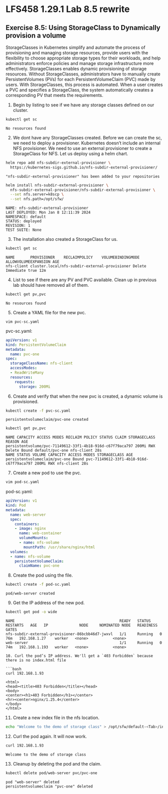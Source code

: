 # LFS458 1.29.1 Lab 8.5 rewrite
## Exercise 8.5: Using StorageClass to Dynamically provision a volume

StorageClasses in Kubernetes simplify and automate the process of provisioning and managing storage resources, provide users with the flexibility to choose appropriate storage types for their workloads, and help administrators enforce policies and manage storage infrastructure more effectively. StorageClasses enables dynamic provisioning of storage resources.
Without StorageClasses, administrators have to manually create PersistentVolumes (PVs) for each PersistentVolumeClaim (PVC) made by users. With StorageClasses, this process is automated. When a user creates a PVC and specifies a StorageClass, the system automatically creates a corresponding PV that meets the requirements.

1. Begin by listing to see if we have any storage classes defined on our cluster.

```bash
kubectl get sc
```

```
No resources found
```

2. We dont have any StorageClasses created. Before we can create the sc, we need to deploy a provisioner. Kubernetes doesn’t include an internal NFS provisioner. We need to use an external provisioner to create a StorageClass for NFS.
Let us deploy using a helm chart.

```bash
helm repo add nfs-subdir-external-provisioner \
  https://kubernetes-sigs.github.io/nfs-subdir-external-provisioner/
```

```
"nfs-subdir-external-provisioner" has been added to your repositories
```

```bash
helm install nfs-subdir-external-provisioner \
  nfs-subdir-external-provisioner/nfs-subdir-external-provisioner \
  --set nfs.server=k8scp \
  --set nfs.path=/opt/sfw/
```

```
NAME: nfs-subdir-external-provisioner
LAST DEPLOYED: Mon Jan 8 12:11:39 2024
NAMESPACE: default
STATUS: deployed
REVISION: 1
TEST SUITE: None
```

3. The installation also created a StorageClass for us.

```bash
kubectl get sc
```

```
NAME       PROVISIONER    RECLAIMPOLICY    VOLUMEBINDINGMODE ALLOWVOLUMEEXPANSION AGE
nfs-client cluster.local/nfs-subdir-external-provisioner Delete Immediate true 12m
```

4. List to see if there are any PV and PVC available. Clean up in previous lab should have removed all of them.

```bash
kubectl get pv,pvc
```

```
No resources found
```

5. Create a YAML file for the new pvc.

```
vim pvc-sc.yaml
```

pvc-sc.yaml:
```yaml
apiVersion: v1
kind: PersistentVolumeClaim
metadata:
  name: pvc-one
spec:
  storageClassName: nfs-client
  accessModes:
  - ReadWriteMany
  resources:
    requests:
      storage: 200Mi
```

6. Create and verify that when the new pvc is created, a dynamic volume is provisioned.

```bash
kubectl create -f pvc-sc.yaml
```

```
persistentvolumeclaim/pvc-one created
```

```bash
kubectl get pv,pvc
```

```
NAME CAPACITY ACCESS MODES RECLAIM POLICY STATUS CLAIM STORAGECLASS REASON AGE
persistentvolume/pvc-71149612-33f1-4b18-916d-c67f79aca797 200Mi RWX Delete Bound default/pvc-one nfs-client 28s
NAME STATUS VOLUME CAPACITY ACCESS MODES STORAGECLASS AGE
persistentvolumeclaim/pvc-one Bound pvc-71149612-33f1-4b18-916d-c67f79aca797 200Mi RWX nfs-client 28s
```

7. Create a new pod to use the pvc.

```bash
vim pod-sc.yaml
```

pod-sc.yaml:
```yaml
apiVersion: v1
kind: Pod
metadata:
  name: web-server
  spec:
    containers:
    - image: nginx
      name: web-container
      volumeMounts:
      - name: nfs-volume
        mountPath: /usr/share/nginx/html
  volumes:
  - name: nfs-volume
    persistentVolumeClaim:
      claimName: pvc-one
```

8. Create the pod using the file.

```bash
kubectl create -f pod-sc.yaml
```

```
pod/web-server created
```

9. Get the IP address of the new pod.

```bash
kubectl get pod -o wide
```

```
NAME                                               READY   STATUS    RESTARTS   AGE   IP              NODE     NOMINATED NODE   READINESS GATES
nfs-subdir-external-provisioner-86bcbb46d7-jwxvl   1/1     Running   0          76m   192.168.1.27    worker   <none>           <none>
web-server                                         1/1     Running   0          74m   192.168.1.193   worker   <none>           <none>

10. Curl the pod’s IP address. We'll get a `403 Forbidden` because there is no index.html file

```bash
curl 192.168.1.93
```

```
<html>
<head><title>403 Forbidden</title></head>
<body>
<center><h1>403 Forbidden</h1></center>
<hr><center>nginx/1.25.4</center>
</body>
</html>
```

11. Create a new index file in the nfs location.
```bash
echo "Welcome to the demo of storage class" > /opt/sfw/default-<Tab>/index.html
```

12. Curl the pod again. It will now work.

```bash
curl 192.168.1.93
```

```
Welcome to the demo of storage class
```

13. Cleanup by deleting the pod and the claim.

```bash
kubectl delete pod/web-server pvc/pvc-one
```

```
pod "web-server" deleted
persistentvolumeclaim "pvc-one" deleted
```
